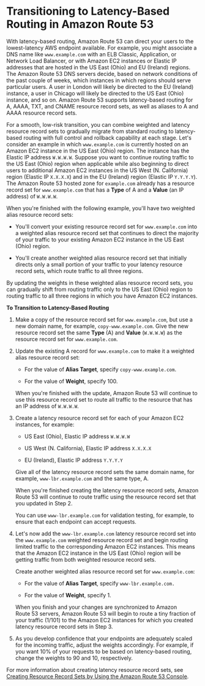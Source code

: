# Transitioning to Latency\-Based Routing in Amazon Route 53<a name="TutorialTransitionToLBR"></a>

With latency\-based routing, Amazon Route 53 can direct your users to the lowest\-latency AWS endpoint available\. For example, you might associate a DNS name like `www.example.com` with an ELB Classic, Application, or Network Load Balancer, or with Amazon EC2 instances or Elastic IP addresses that are hosted in the US East \(Ohio\) and EU \(Ireland\) regions\. The Amazon Route 53 DNS servers decide, based on network conditions of the past couple of weeks, which instances in which regions should serve particular users\. A user in London will likely be directed to the EU \(Ireland\) instance, a user in Chicago will likely be directed to the US East \(Ohio\) instance, and so on\. Amazon Route 53 supports latency\-based routing for A, AAAA, TXT, and CNAME resource record sets, as well as aliases to A and AAAA resource record sets\.

For a smooth, low\-risk transition, you can combine weighted and latency resource record sets to gradually migrate from standard routing to latency\-based routing with full control and rollback capability at each stage\. Let's consider an example in which `www.example.com` is currently hosted on an Amazon EC2 instance in the US East \(Ohio\) region\. The instance has the Elastic IP address `W.W.W.W`\. Suppose you want to continue routing traffic to the US East \(Ohio\) region when applicable while also beginning to direct users to additional Amazon EC2 instances in the US West \(N\. California\) region \(Elastic IP `X.X.X.X`\) and in the EU \(Ireland\) region \(Elastic IP `Y.Y.Y.Y`\)\. The Amazon Route 53 hosted zone for `example.com` already has a resource record set for `www.example.com` that has a **Type** of A and a **Value** \(an IP address\) of `W.W.W.W`\.

When you're finished with the following example, you'll have two weighted alias resource record sets:

+ You'll convert your existing resource record set for `www.example.com` into a weighted alias resource record set that continues to direct the majority of your traffic to your existing Amazon EC2 instance in the US East \(Ohio\) region\.

+ You'll create another weighted alias resource record set that initially directs only a small portion of your traffic to your latency resource record sets, which route traffic to all three regions\. 

By updating the weights in these weighted alias resource record sets, you can gradually shift from routing traffic only to the US East \(Ohio\) region to routing traffic to all three regions in which you have Amazon EC2 instances\.

**To Transition to Latency\-Based Routing**

1. Make a copy of the resource record set for `www.example.com`, but use a new domain name, for example, `copy-www.example.com`\. Give the new resource record set the same **Type** \(A\) and **Value** \(`W.W.W.W`\) as the resource record set for `www.example.com`\.

1. Update the existing A record for `www.example.com` to make it a weighted alias resource record set:

   + For the value of **Alias Target**, specify `copy-www.example.com`\.

   + For the value of **Weight**, specify 100\.

   When you're finished with the update, Amazon Route 53 will continue to use this resource record set to route all traffic to the resource that has an IP address of `W.W.W.W`\.

1. Create a latency resource record set for each of your Amazon EC2 instances, for example:

   + US East \(Ohio\), Elastic IP address `W.W.W.W`

   + US West \(N\. California\), Elastic IP address `X.X.X.X`

   + EU \(Ireland\), Elastic IP address `Y.Y.Y.Y` 

   Give all of the latency resource record sets the same domain name, for example, `www-lbr.example.com` and the same type, A\.

   When you're finished creating the latency resource record sets, Amazon Route 53 will continue to route traffic using the resource record set that you updated in Step 2\.

   You can use `www-lbr.example.com` for validation testing, for example, to ensure that each endpoint can accept requests\.

1. Let's now add the `www-lbr.example.com` latency resource record set into the `www.example.com` weighted resource record set and begin routing limited traffic to the corresponding Amazon EC2 instances\. This means that the Amazon EC2 instance in the US East \(Ohio\) region will be getting traffic from both weighted resource record sets\.

   Create another weighted alias resource record set for `www.example.com`:

   + For the value of **Alias Target**, specify `www-lbr.example.com.`

   + For the value of **Weight**, specify 1\.

   When you finish and your changes are synchronized to Amazon Route 53 servers, Amazon Route 53 will begin to route a tiny fraction of your traffic \(1/101\) to the Amazon EC2 instances for which you created latency resource record sets in Step 3\.

1. As you develop confidence that your endpoints are adequately scaled for the incoming traffic, adjust the weights accordingly\. For example, if you want 10% of your requests to be based on latency\-based routing, change the weights to 90 and 10, respectively\.

For more information about creating latency resource record sets, see [Creating Resource Record Sets by Using the Amazon Route 53 Console](resource-record-sets-creating.md)\.